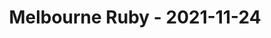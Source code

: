 ---
layout: post
title: Melbourne Ruby - 2021-11-24
datetime: 2021-11-24 18:00:00.000000000 -05:00
url: https://www.meetup.com/Ruby-On-Rails-Oceania-Melbourne/events/268079435/
---